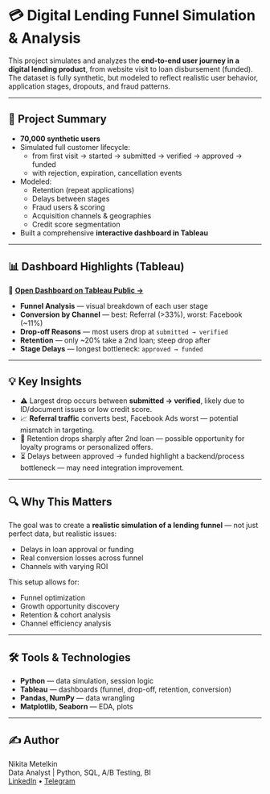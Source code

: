 # 💳 Digital Lending Funnel Simulation & Analysis

This project simulates and analyzes the **end-to-end user journey in a digital lending product**, from website visit to loan disbursement (funded). The dataset is fully synthetic, but modeled to reflect realistic user behavior, application stages, dropouts, and fraud patterns.

---

## 🧩 Project Summary

- **70,000 synthetic users**
- Simulated full customer lifecycle:
  - from first visit → started → submitted → verified → approved → funded
  - with rejection, expiration, cancellation events
- Modeled:
  - Retention (repeat applications)
  - Delays between stages
  - Fraud users & scoring
  - Acquisition channels & geographies
  - Credit score segmentation
- Built a comprehensive **interactive dashboard in Tableau**

---

## 📊 Dashboard Highlights (Tableau)

🔗 **[Open Dashboard on Tableau Public →](https://public.tableau.com/app/profile/nikita.metelkin/viz/FINSTARTNEW/Dashboard1?publish=yes)**

- **Funnel Analysis** — visual breakdown of each user stage
- **Conversion by Channel** — best: Referral (>33%), worst: Facebook (~11%)
- **Drop-off Reasons** — most users drop at `submitted → verified`
- **Retention** — only ~20% take a 2nd loan; steep drop after
- **Stage Delays** — longest bottleneck: `approved → funded`

---

## 💡 Key Insights

- ⚠️ Largest drop occurs between **submitted → verified**, likely due to ID/document issues or low credit score.
- 📈 **Referral traffic** converts best, Facebook Ads worst — potential mismatch in targeting.
- 🧲 Retention drops sharply after 2nd loan — possible opportunity for loyalty programs or personalized offers.
- ⏳ Delays between approved → funded highlight a backend/process bottleneck — may need integration improvement.

---

## 🔍 Why This Matters

The goal was to create a **realistic simulation of a lending funnel** — not just perfect data, but realistic issues:

- Delays in loan approval or funding
- Real conversion losses across funnel
- Channels with varying ROI

This setup allows for:
- Funnel optimization
- Growth opportunity discovery
- Retention & cohort analysis
- Channel efficiency analysis

---

## 🛠️ Tools & Technologies

- **Python** — data simulation, session logic
- **Tableau** — dashboards (funnel, drop-off, retention, conversion)
- **Pandas, NumPy** — data wrangling
- **Matplotlib, Seaborn** — EDA, plots

---

## ✍️ Author

Nikita Metelkin  
Data Analyst | Python, SQL, A/B Testing, BI  
[LinkedIn](https://www.linkedin.com/in/nikita-metelkin-40233326b/) • [Telegram](https://t.me/MetelkinNikita)

